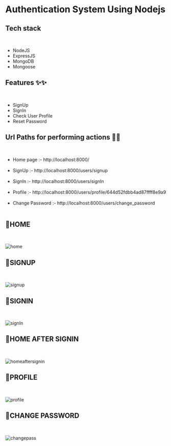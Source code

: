<h1>Authentication System Using Nodejs</h1>


<h2>Tech stack </h2><br>
<ul>
 <li>NodeJS </li>
 <li>ExpressJS</li> 
 <li>MongoDB </li>
 <li>Mongoose </li>
</ul>

<h2>Features ✨✨</h2> <br>
<ul>
    <li>SignUp</li>
    <li>SignIn</li> 
    <li>Check User Profile</li> 
    <li>Reset Password</li> 
</ul>

<h2>Url Paths for performing actions 🔗🔗</h2> <br>
<ul>
    <li>Home page :- http://localhost:8000/ </li><br>
    <li>SignUp :- http://localhost:8000/users/signup </li><br>
    <li>SignIn :- http://localhost:8000/users/signIn </li><br>
    <li>Profile :- http://localhost:8000/users/profile/644d52fdbb4ad87ffff8e9a9 </li><br>
    <li>Change Password :- http://localhost:8000/users/change_password </li><br>
    </ul>
    
<h2>🔴HOME</h2> <br>

![home](https://user-images.githubusercontent.com/76874880/235316201-9e5937cc-37e5-485a-9aa6-64743a3622bd.PNG)

<h2>🔴SIGNUP</h2> <br>

![signup](https://user-images.githubusercontent.com/76874880/235316209-288405d1-1b6a-449c-a9d7-056e1254810d.PNG)

<h2>🔴SIGNIN</h2> <br>

![signIn](https://user-images.githubusercontent.com/76874880/235316212-f832b6f3-e9b8-4019-bb10-d8b229fd5812.PNG)

<h2>🔴HOME AFTER SIGNIN</h2> <br>

![homeaftersignin](https://user-images.githubusercontent.com/76874880/235316214-2d249b2b-d3e7-44d1-b830-526669314402.PNG)

<h2>🔴PROFILE</h2> <br>

![profile](https://user-images.githubusercontent.com/76874880/235316223-d3d113ee-626a-4478-8911-b49af2bbd8f0.PNG)

<h2>🔴CHANGE PASSWORD</h2> <br>

![changepass](https://user-images.githubusercontent.com/76874880/235316230-d0753997-ce41-4f03-8653-2846a3e4682b.PNG)

